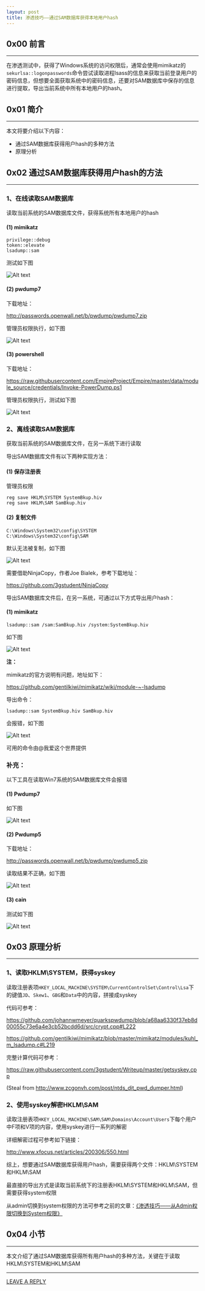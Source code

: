 ```yaml
---
layout: post
title: 渗透技巧——通过SAM数据库获得本地用户hash
---
```



## 0x00 前言
---

在渗透测试中，获得了Windows系统的访问权限后，通常会使用mimikatz的`sekurlsa::logonpasswords`命令尝试读取进程lsass的信息来获取当前登录用户的密码信息，但想要全面获取系统中的密码信息，还要对SAM数据库中保存的信息进行提取，导出当前系统中所有本地用户的hash。

## 0x01 简介
---

本文将要介绍以下内容：

- 通过SAM数据库获得用户hash的多种方法
- 原理分析

## 0x02 通过SAM数据库获得用户hash的方法
---

### 1、在线读取SAM数据库

读取当前系统的SAM数据库文件，获得系统所有本地用户的hash

#### (1) mimikatz

```
privilege::debug
token::elevate
lsadump::sam
```

测试如下图

![Alt text](https://raw.githubusercontent.com/3gstudent/BlogPic/master/2018-2-8/2-1.png)

#### (2) pwdump7

下载地址：

http://passwords.openwall.net/b/pwdump/pwdump7.zip

管理员权限执行，如下图

![Alt text](https://raw.githubusercontent.com/3gstudent/BlogPic/master/2018-2-8/2-2.png)

#### (3) powershell

下载地址：

https://raw.githubusercontent.com/EmpireProject/Empire/master/data/module_source/credentials/Invoke-PowerDump.ps1

管理员权限执行，测试如下图

![Alt text](https://raw.githubusercontent.com/3gstudent/BlogPic/master/2018-2-8/2-3.png)

### 2、离线读取SAM数据库

获取当前系统的SAM数据库文件，在另一系统下进行读取

导出SAM数据库文件有以下两种实现方法：

#### (1) 保存注册表

管理员权限

```
reg save HKLM\SYSTEM SystemBkup.hiv
reg save HKLM\SAM SamBkup.hiv
```

#### (2) 复制文件

```
C:\Windows\System32\config\SYSTEM
C:\Windows\System32\config\SAM
```

默认无法被复制，如下图

![Alt text](https://raw.githubusercontent.com/3gstudent/BlogPic/master/2018-2-8/2-4.png)

需要借助NinjaCopy，作者Joe Bialek，参考下载地址：

https://github.com/3gstudent/NinjaCopy

导出SAM数据库文件后，在另一系统，可通过以下方式导出用户hash：

#### (1) mimikatz

```
lsadump::sam /sam:SamBkup.hiv /system:SystemBkup.hiv
```

如下图

![Alt text](https://raw.githubusercontent.com/3gstudent/BlogPic/master/2018-2-8/3-1.png)

**注：**

mimikatz的官方说明有问题，地址如下：

https://github.com/gentilkiwi/mimikatz/wiki/module-~-lsadump

导出命令：

```
lsadump::sam SystemBkup.hiv SamBkup.hiv
```

会报错，如下图

![Alt text](https://raw.githubusercontent.com/3gstudent/BlogPic/master/2018-2-8/3-2.png)

可用的命令由@我爱这个世界提供


### 补充：

以下工具在读取Win7系统的SAM数据库文件会报错

#### (1) Pwdump7

如下图

![Alt text](https://raw.githubusercontent.com/3gstudent/BlogPic/master/2018-2-8/3-3.png)

#### (2) Pwdump5

下载地址：

http://passwords.openwall.net/b/pwdump/pwdump5.zip

读取结果不正确，如下图

![Alt text](https://raw.githubusercontent.com/3gstudent/BlogPic/master/2018-2-8/3-4.png)

#### (3) cain

测试如下图

![Alt text](https://raw.githubusercontent.com/3gstudent/BlogPic/master/2018-2-8/3-5.png)


## 0x03 原理分析
---

### 1、读取HKLM\SYSTEM，获得syskey

读取注册表项`HKEY_LOCAL_MACHINE\SYSTEM\CurrentControlSet\Control\Lsa`下的键值`JD`、`Skew1`、`GBG`和`Data`中的内容，拼接成syskey

代码可参考：

https://github.com/johannwmeyer/quarkspwdump/blob/a68aa6330f37eb8d00055c73e6a4e3cb52bcdd6d/src/crypt.cpp#L222

https://github.com/gentilkiwi/mimikatz/blob/master/mimikatz/modules/kuhl_m_lsadump.c#L219

完整计算代码可参考：

https://raw.githubusercontent.com/3gstudent/Writeup/master/getsyskey.cpp

(Steal from http://www.zcgonvh.com/post/ntds_dit_pwd_dumper.html)


### 2、使用syskey解密HKLM\SAM

读取注册表项`HKEY_LOCAL_MACHINE\SAM\SAM\Domains\Account\Users`下每个用户中F项和V项的内容，使用syskey进行一系列的解密

详细解密过程可参考如下链接：

http://www.xfocus.net/articles/200306/550.html


综上，想要通过SAM数据库获得用户hash，需要获得两个文件：HKLM\SYSTEM和HKLM\SAM

最直接的导出方式是读取当前系统下的注册表HKLM\SYSTEM和HKLM\SAM，但需要获得system权限

从admin切换到system权限的方法可参考之前的文章：[《渗透技巧——从Admin权限切换到System权限》](https://3gstudent.github.io/3gstudent.github.io/%E6%B8%97%E9%80%8F%E6%8A%80%E5%B7%A7-%E4%BB%8EAdmin%E6%9D%83%E9%99%90%E5%88%87%E6%8D%A2%E5%88%B0System%E6%9D%83%E9%99%90/)


## 0x04 小节
---

本文介绍了通过SAM数据库获得所有用户hash的多种方法，关键在于读取HKLM\SYSTEM和HKLM\SAM


---


[LEAVE A REPLY](https://github.com/3gstudent/feedback/issues/new)











